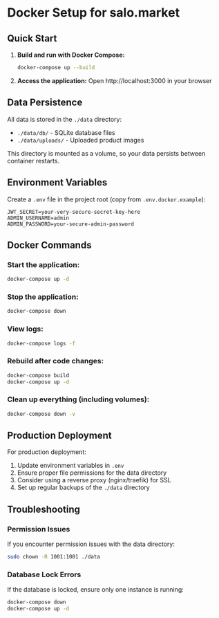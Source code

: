 # Docker Setup for salo.market

## Quick Start

1. **Build and run with Docker Compose:**
   ```bash
   docker-compose up --build
   ```

2. **Access the application:**
   Open http://localhost:3000 in your browser

## Data Persistence

All data is stored in the `./data` directory:
- `./data/db/` - SQLite database files
- `./data/uploads/` - Uploaded product images

This directory is mounted as a volume, so your data persists between container restarts.

## Environment Variables

Create a `.env` file in the project root (copy from `.env.docker.example`):

```env
JWT_SECRET=your-very-secure-secret-key-here
ADMIN_USERNAME=admin
ADMIN_PASSWORD=your-secure-admin-password
```

## Docker Commands

### Start the application:
```bash
docker-compose up -d
```

### Stop the application:
```bash
docker-compose down
```

### View logs:
```bash
docker-compose logs -f
```

### Rebuild after code changes:
```bash
docker-compose build
docker-compose up -d
```

### Clean up everything (including volumes):
```bash
docker-compose down -v
```

## Production Deployment

For production deployment:

1. Update environment variables in `.env`
2. Ensure proper file permissions for the data directory
3. Consider using a reverse proxy (nginx/traefik) for SSL
4. Set up regular backups of the `./data` directory

## Troubleshooting

### Permission Issues
If you encounter permission issues with the data directory:
```bash
sudo chown -R 1001:1001 ./data
```

### Database Lock Errors
If the database is locked, ensure only one instance is running:
```bash
docker-compose down
docker-compose up -d
```